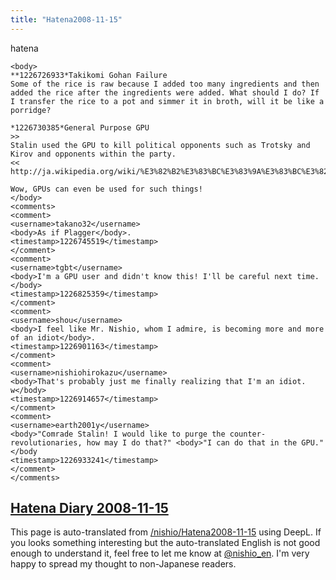 ```yaml
---
title: "Hatena2008-11-15"
---
```


hatena

```
<body>
**1226726933*Takikomi Gohan Failure
Some of the rice is raw because I added too many ingredients and then added the rice after the ingredients were added. What should I do? If I transfer the rice to a pot and simmer it in broth, will it be like a porridge?

*1226730385*General Purpose GPU
>>
Stalin used the GPU to kill political opponents such as Trotsky and Kirov and opponents within the party.
<<
http://ja.wikipedia.org/wiki/%E3%82%B2%E3%83%BC%E3%83%9A%E3%83%BC%E3%82%A6%E3%83%BC

Wow, GPUs can even be used for such things!
</body>
<comments>
<comment>
<username>takano32</username>
<body>As if Plagger</body>.
<timestamp>1226745519</timestamp>
</comment>
<comment>
<username>tgbt</username>
<body>I'm a GPU user and didn't know this! I'll be careful next time. </body>
<timestamp>1226825359</timestamp>
</comment>
<comment>
<username>shou</username>
<body>I feel like Mr. Nishio, whom I admire, is becoming more and more of an idiot</body>.
<timestamp>1226901163</timestamp>
</comment>
<comment>
<username>nishiohirokazu</username>
<body>That's probably just me finally realizing that I'm an idiot. w</body>
<timestamp>1226914657</timestamp>
</comment>
<comment>
<username>earth2001y</username>
<body>"Comrade Stalin! I would like to purge the counter-revolutionaries, how may I do that?" <body>"I can do that in the GPU."</body
<timestamp>1226933241</timestamp>
</comment>
</comments>
```


[Hatena Diary 2008-11-15](https://nishiohirokazu.hatenadiary.org/archive/2008/11/15)
---
This page is auto-translated from [/nishio/Hatena2008-11-15](https://scrapbox.io/nishio/Hatena2008-11-15) using DeepL. If you looks something interesting but the auto-translated English is not good enough to understand it, feel free to let me know at [@nishio_en](https://twitter.com/nishio_en). I'm very happy to spread my thought to non-Japanese readers.
